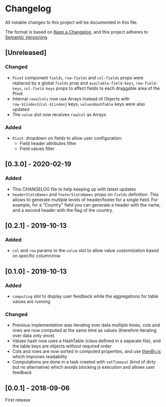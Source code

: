 # Changelog
All notable changes to this project will be documented in this file.

The format is based on [Keep a Changelog](https://keepachangelog.com/en/1.0.0/),
and this project adheres to [Semantic Versioning](https://semver.org/spec/v2.0.0.html).

## [Unreleased]
### Changed
- `Pivot` component `fields`, `row-fields` and `col-fields` props were replaced by a global `fields` prop and `available-field-keys`, `row-field-keys`, `col-field-keys` props to affect fields to each draggable area of the Pivot
- Internal `rows`/`cols` now use Arrays instead of Objects with `row-${index}`/`col-${index}` keys, `valuesHashTable` keys were also updated
- The `value` slot now receives `row`/`col` as Arrays

### Added
- `Pivot`: dropdown on fields to allow user configuration:
  - Field header attributes filter
  - Field values filter

## [0.3.0] - 2020-02-19
### Added
- This CHANGELOG file to help keeping up with latest updates
- `headerSlotsNames` and `footerSlotsNames` props on `fields` definition. This allows to generate multiple levels of header/footer for a single field. For example, for a "Country" field you can generate a header with the name, and a second header with the flag of the country.

## [0.2.1] - 2019-10-13
### Added
- `col` and `row` params to the `value` slot to allow value customization based on specific column/row

## [0.1.0] - 2019-10-13
### Added
- `computing` slot to display user feedback while the aggregations for table values are running

### Changed
- Previous implementation was iterating over data multiple times, cols and rows are now computed at the same time as values (therefore iterating over data only once)
- Values hash now uses a HashTable (class defined in a separate file), and the table keys are objects without required order
- Cols and rows are now sorted in computed properties, and use [thenBy.js](https://github.com/Teun/thenBy.js) which improves readability
- Computations are done in a task created with `setTimeout` (kind of dirty but no alternative) which avoids blocking js execution and allows user feedback

## [0.0.1] - 2018-09-06
First release
